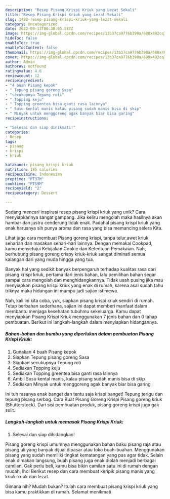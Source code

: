 ```yaml
---
description: "Resep Pisang Krispi Kriuk yang Lezat Sekali"
title: "Resep Pisang Krispi Kriuk yang Lezat Sekali"
slug: 1482-resep-pisang-krispi-kriuk-yang-lezat-sekali
category: Uncategorized
date: 2022-09-13T00:30:05.587Z
image: https://img-global.cpcdn.com/recipes/13b37ca9776b390a/680x482cq70/pisang-krispi-kriuk-foto-resep-utama.jpg
hideToc: false
enableToc: true
enableTocContent: false
thumbnail: https://img-global.cpcdn.com/recipes/13b37ca9776b390a/680x482cq70/pisang-krispi-kriuk-foto-resep-utama.jpg
cover: https://img-global.cpcdn.com/recipes/13b37ca9776b390a/680x482cq70/pisang-krispi-kriuk-foto-resep-utama.jpg
author: Admin
authorAv: notfound
ratingvalue: 4.6
reviewcount: 12
recipeingredient:
- "4 buah Pisang kepok"
- " Tepung pisang goreng Sasa"
- "secukupnya Tepung roti"
- " Topping keju"
- " Topping greentea bisa ganti rasa lainnya"
- " Susu kental manis kalau pisang sudah manis bisa di skip"
- " Minyak untuk menggoreng agak banyak biar bisa garing"
recipeinstructions:

- "Selesai dan siap dinikmati!"
categories:
- Resep
tags:
- pisang
- krispi
- kriuk

katakunci: pisang krispi kriuk 
nutrition: 185 calories
recipecuisine: Indonesian
preptime: "PT37M"
cooktime: "PT59M"
recipeyield: "2"
recipecategory: Dessert

---
```





Sedang mencari inspirasi resep pisang krispi kriuk yang unik? Cara menyiapkannya sangat gampang. Jika keliru mengolah maka hasilnya akan hambar dan justru cenderung tidak enak. Padahal pisang krispi kriuk yang enak harusnya sih punya aroma dan rasa yang bisa memancing selera Kita.





Lihat juga cara membuat Pisang goreng krispi, tanpa telur,awet kriuk seharian dan masakan sehari-hari lainnya. Dengan memakai Cookpad, kamu menyetujui Kebijakan Cookie dan Ketentuan Pemakaian. Nah, berhubung pisang goreng crispy kriuk-kriuk sangat diminati semua kalangan dari yang muda hingga yang tua.

Banyak hal yang sedikit banyak berpengaruh terhadap kualitas rasa dari pisang krispi kriuk, pertama dari jenis bahan, lalu pemilihan bahan segar sampai cara mengolah dan menghidangkannya. Tidak usah pusing jika mau menyiapkan pisang krispi kriuk yang enak di rumah, karena asal sudah tahu triknya maka hidangan ini mampu jadi sajian istimewa.






Nah, kali ini kita coba, yuk, siapkan pisang krispi kriuk sendiri di rumah. Tetap berbahan sederhana, sajian ini dapat memberi manfaat dalam membantu menjaga kesehatan tubuhmu sekeluarga. Kamu dapat menyiapkan Pisang Krispi Kriuk menggunakan 7 jenis bahan dan 0 tahap pembuatan. Berikut ini langkah-langkah dalam menyiapkan hidangannya.

<!--inarticleads1-->

##### Bahan-bahan dan bumbu yang diperlukan dalam pembuatan Pisang Krispi Kriuk:

1. Gunakan 4 buah Pisang kepok
1. Siapkan  Tepung pisang goreng Sasa
1. Siapkan secukupnya Tepung roti
1. Sediakan  Topping keju
1. Sediakan  Topping greentea bisa ganti rasa lainnya
1. Ambil  Susu kental manis, kalau pisang sudah manis bisa di skip
1. Sediakan  Minyak untuk menggoreng agak banyak biar bisa garing


Ini tuh rasanya enak banget dan tentu saja krispi banget! Tepung terigu dan tepung pisang serbag. Cara Buat Pisang Goreng Krispi Pisang goreng kriuk (Shutterstock). Dari sisi pembuatan produk, pisang goreng krispi juga gak sulit. 

<!--inarticleads2-->

##### Langkah-langkah untuk memasak Pisang Krispi Kriuk:


1. Selesai dan siap dihidangkan!

Pisang goreng krispi umumnya menggunakan bahan baku pisang raja atau pisang uli yang banyak dijual dipasar atau toko buah-buahan. Menggunakan pisang yang sudah memiliki tingkat kematangan yang pas agar tidak. Selain enak dimakan langsung, buah pisang juga enak diolah menjadi berbagai camilan. Gak perlu beli, kamu bisa bikin camilan satu ini di rumah dengan mudah, lho! Berikut resep dan cara membuat keripik pisang manis yang kriuk-kriuk dan lezat. 

Gimana nih? Mudah bukan? Itulah cara membuat pisang krispi kriuk yang bisa kamu praktikkan di rumah. Selamat menikmati
